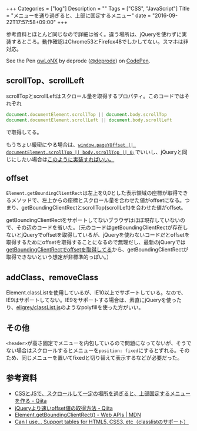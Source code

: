 +++
Categories = ["log"]
Description = ""
Tags = ["CSS", "JavaScript"]
Title = "メニューを通り過ぎると、上部に固定するメニュー"
date = "2016-09-22T17:57:58+09:00"
+++

参考資料とほとんど同じなので詳細は省く。違う場所は、jQueryを使わずに実装するところ。動作確認はChrome53とFirefox48でしかしてない。スマホは非対応。

<p data-height="265" data-theme-id="0" data-slug-hash="gwLoNX" data-default-tab="js,result" data-user="deprode" data-embed-version="2" class="codepen">See the Pen <a href="http://codepen.io/deprode/pen/gwLoNX/">gwLoNX</a> by deprode (<a href="http://codepen.io/deprode">@deprode</a>) on <a href="http://codepen.io">CodePen</a>.</p>
<script async src="//assets.codepen.io/assets/embed/ei.js"></script>

## scrollTop、scrollLeft
scrollTopとscrollLeftはスクロール量を取得するプロパティ。このコードではそれぞれ
```JavaScript
document.documentElement.scrollTop || document.body.scrollTop
document.documentElement.scrollLeft || document.body.scrollLeft
```
で取得してる。

もうちょい厳密にやる場合は、[`window.pageYOffset || documentElement.scrollTop || body.scrollTop || 0;`](http://stackoverflow.com/a/20478983)でいいし、jQueryと同じにしたい場合は[このように実装すればいい。](https://github.com/jquery/jquery/blob/305f193aa57014dc7d8fa0739a3fefd47166cd44/src/offset.js#L185-L208)

## offset
`Element.getBoundingClientRect`は左上を0,0とした表示領域の座標が取得できるメソッドで、左上からの座標とスクロール量を合わせた値がoffsetになる。つまり、getBoundingClientRectとscrollTop(scrollLeft)を合わせた値がoffset。

getBoundingClientRectをサポートしてないブラウザはほぼ現存していないので、その辺のコードを省いた。（元のコードはgetBoundingClientRectが存在しないとjQueryでoffsetを取得しているが、jQueryを使わないコードだとoffsetを取得するためにoffsetを取得することになるので無理だし、最新のjQueryでは[getBoundingClientRectでoffsetを取得してる](https://github.com/jquery/jquery/blob/305f193aa57014dc7d8fa0739a3fefd47166cd44/src/offset.js#L77-L119)から、getBoundingClientRectが取得できないという想定が非標準的っぽい。）

## addClass、removeClass
Element.classListを使用しているが、IE10以上でサポートしている。なので、IE9はサポートしてない。IE9をサポートする場合は、素直にjQueryを使ったり、[eligrey/classList.js](https://github.com/eligrey/classList.js/)のようなpolyfillを使った方がいい。

## その他
`<header>`が高さ固定でメニューを内包しているので問題になってないが、そうでない場合はスクロールするとメニューを`position: fixed`にするとずれる。そのため、同じメニューを置いてfixedと切り替えて表示するなどが必要だった。

## 参考資料
* [CSSとJSで、スクロールして一定の場所を過ぎると、上部固定するメニューを作る - Qiita](http://qiita.com/zaru/items/82d61ac90394885fb486)
* [jQueryより速いoffset値の取得方法 - Qiita](http://qiita.com/ANTON072/items/ea5b95ae5b7f0f6186f7)
* [Element.getBoundingClientRect() - Web APIs | MDN](https://developer.mozilla.org/en-US/docs/Web/API/Element/getBoundingClientRect)
* [Can I use... Support tables for HTML5, CSS3, etc（classlistのサポート）](http://caniuse.com/#feat=classlist)